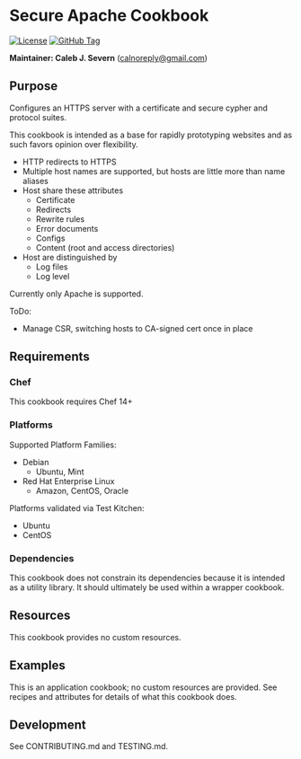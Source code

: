 # Secure Apache Cookbook

[![License](https://img.shields.io/github/license/calsev/http_platform.svg)](https://github.com/calsev/http_platform)
[![GitHub Tag](https://img.shields.io/github/tag/calsev/http_platform.svg)](https://github.com/calsev/http_platform)

__Maintainer: Caleb J. Severn__ (<calnoreply@gmail.com>)

## Purpose

Configures an HTTPS server with a certificate and secure cypher and protocol suites.

This cookbook is intended as a base for rapidly prototyping websites and as such favors opinion over flexibility.

* HTTP redirects to HTTPS
* Multiple host names are supported, but hosts are little more than name aliases
* Host share these attributes
  * Certificate
  * Redirects
  * Rewrite rules
  * Error documents
  * Configs
  * Content (root and access directories)
* Host are distinguished by
  * Log files
  * Log level

Currently only Apache is supported.

ToDo:

* Manage CSR, switching hosts to CA-signed cert once in place

## Requirements

### Chef

This cookbook requires Chef 14+

### Platforms

Supported Platform Families:

* Debian
  * Ubuntu, Mint
* Red Hat Enterprise Linux
  * Amazon, CentOS, Oracle

Platforms validated via Test Kitchen:

* Ubuntu
* CentOS

### Dependencies

This cookbook does not constrain its dependencies because it is intended as a utility library.  It should ultimately be used within a wrapper cookbook.

## Resources

This cookbook provides no custom resources.

## Examples

This is an application cookbook; no custom resources are provided.  See recipes and attributes for details of what this cookbook does.

## Development

See CONTRIBUTING.md and TESTING.md.
